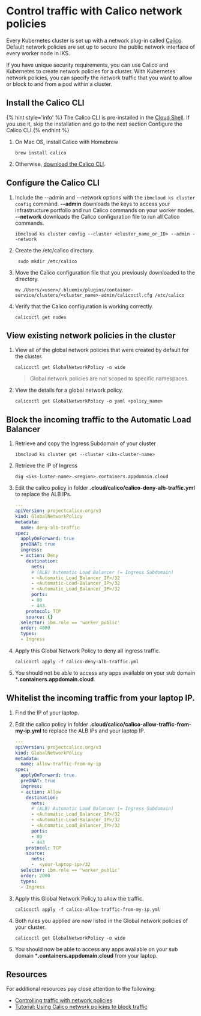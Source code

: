 # Control traffic with Calico network policies

Every Kubernetes cluster is set up with a network plug-in called [Calico](https://www.projectcalico.org/). Default network policies are set up to secure the public network interface of every worker node in IKS.

If you have unique security requirements, you can use Calico and Kubernetes to create network policies for a cluster. With Kubernetes network policies, you can specify the network traffic that you want to allow or block to and from a pod within a cluster. 


## Install the Calico CLI

{% hint style='info' %} The Calico CLI is pre-installed in the [Cloud Shell](https://cloud.ibm.com/shell). If you use it, skip the installation  and go to the next section Configure the Calico CLI.{% endhint %}

1. On Mac OS, install Calico with Homebrew
    ```
    brew install calico
    ```
    
1. Otherwise, [download the Calico CLI](https://github.com/projectcalico/calicoctl/releases).


## Configure the Calico CLI

1.  Include the --admin and --network options with the `ibmcloud ks cluster config` command. **--admin** downloads the keys to access your infrastructure portfolio and run Calico commands on your worker nodes. **--network** downloads the Calico configuration file to run all Calico commands.

    ```
    ibmcloud ks cluster config --cluster <cluster_name_or_ID> --admin --network
    ```

1. Create the /etc/calico directory.
    ```
     sudo mkdir /etc/calico
    ```

1. Move the Calico configuration file that you previously downloaded to the directory.
    ```
    mv /Users/<user>/.bluemix/plugins/container-service/clusters/<cluster_name>-admin/calicoctl.cfg /etc/calico
    ```

1. Verify that the Calico configuration is working correctly.
    ```
    calicoctl get nodes
    ```


## View existing network policies in the cluster

1. View all of the global network policies that were created by default for the cluster.
    ```
    calicoctl get GlobalNetworkPolicy -o wide
    ```
    > Global network policies are not scoped to specific namespaces.

1. View the details for a global network policy.
    ```
    calicoctl get GlobalNetworkPolicy -o yaml <policy_name>
    ```


## Block the incoming traffic to the Automatic Load Balancer

1. Retrieve and copy the Ingress Subdomain of your cluster
    ```
    ibmcloud ks cluster get --cluster <iks-cluster-name> 
    ```

1. Retrieve the IP of Ingress
    ```
    dig <iks-luster-name>.<region>.containers.appdomain.cloud
    ```

1. Edit the calico policy in folder **.cloud/calico/calico-deny-alb-traffic.yml** to replace the ALB IPs.
    ```yml
    --- 
    apiVersion: projectcalico.org/v3
    kind: GlobalNetworkPolicy
    metadata:
      name: deny-alb-traffic
    spec:
      applyOnForward: true
      preDNAT: true
      ingress:
      - action: Deny
        destination:
          nets:
          # (ALB) Automatic Load Balancer (= Ingress Subdomain)
          - <Automatic_Load_Balancer_IP>/32
          - <Automatic-Load-Balancer_IP>/32
          - <Automatic_Load_Balancer_IP>/32
          ports:
          - 80
          - 443
        protocol: TCP
        source: {}
      selector: ibm.role == 'worker_public'
      order: 4000
      types:
      - Ingress
    ```

1. Apply this Global Network Policy to deny all ingress traffic.
    ```
    calicoctl apply -f calico-deny-alb-traffic.yml
    ```

1. You should not be able to access any apps available on your sub domain ***.containers.appdomain.cloud**.

## Whitelist the incoming traffic from your laptop IP.

1. Find the IP of your laptop.

1. Edit the calico policy in folder **.cloud/calico/calico-allow-traffic-from-my-ip.yml** to replace the ALB IPs and your laptop IP.
    ```yml
    ---
    apiVersion: projectcalico.org/v3
    kind: GlobalNetworkPolicy
    metadata:
      name: allow-traffic-from-my-ip
    spec:
      applyOnForward: true
      preDNAT: true
      ingress:
      - action: Allow
        destination:
          nets:
          # (ALB) Automatic Load Balancer (= Ingress Subdomain)
          - <Automatic_Load_Balancer_IP>/32
          - <Automatic-Load-Balancer_IP>/32
          - <Automatic_Load_Balancer_IP>/32
          ports:
          - 80
          - 443
        protocol: TCP
        source:
          nets:
          -  <your-laptop-ip>/32
      selector: ibm.role == 'worker_public'
      order: 2000
      types:
      - Ingress
    ```

1. Apply this Global Network Policy to allow the traffic.
    ```
    calicoctl apply -f calico-allow-traffic-from-my-ip.yml
    ```

     

1. Both rules you applied are now listed in the Global network policies of your cluster.
    ```
    calicoctl get GlobalNetworkPolicy -o wide
    ```

1. You should now be able to access any apps available on your sub domain ***.containers.appdomain.cloud** from your laptop.


## Resources

For additional resources pay close attention to the following:

- [Controlling traffic with network policies](https://cloud.ibm.com/docs/containers?topic=containers-network_policies#cli_install)
- [Tutorial: Using Calico network policies to block traffic](https://cloud.ibm.com/docs/containers?topic=containers-policy_tutorial#lesson3)